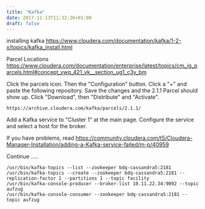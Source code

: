 ```yaml
---
title: "Kafka"
date: 2017-11-13T11:32:26+01:00
draft: false 
---
```



installing kafka
https://www.cloudera.com/documentation/kafka/1-2-x/topics/kafka_install.html

Parcel Locations
https://www.cloudera.com/documentation/enterprise/latest/topics/cm_ig_parcels.html#concept_vwq_421_yk__section_ug1_c3y_bm

Click the parcels icon. Then the "Configuration" button. Click a "+" and paste the following repository. Save the changes and the 2.1.1 Parcel should show up. Click "Download", then "Distribute" and "Activate".

```
https://archive.cloudera.com/kafka/parcels/2.1.1/
```

Add a Kafka service to "Cluster 1" at the main page. Configure the service and select a host for the broker.

If you have problems, read
https://community.cloudera.com/t5/Cloudera-Manager-Installation/adding-a-Kafka-service-failed/m-p/40959


Continue .....

```
/usr/bin/kafka-topics --list --zookeeper bdq-cassandra5:2181
/usr/bin/kafka-topics --create --zookeeper bdq-cassandra5:2181 --replication-factor 1 --partitions 1 --topic facility
/usr/bin/kafka-console-producer --broker-list 10.11.22.34:9092 --topic aufzug
/usr/bin/kafka-console-consumer --zookeeper bdq-cassandra5:2181 --topic aufzug
```